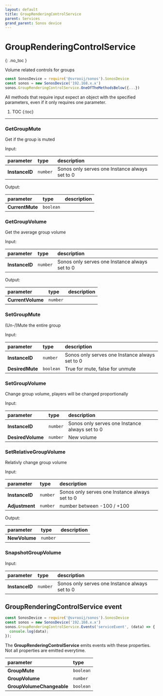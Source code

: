 ```yaml
---
layout: default
title: GroupRenderingControlService
parent: Services
grand_parent: Sonos device
---
```

# GroupRenderingControlService
{: .no_toc }

Volume related controls for groups

```js
const SonosDevice = require('@svrooij/sonos').SonosDevice
const sonos = new SonosDevice('192.168.x.x')
sonos.GroupRenderingControlService.OneOfTheMethodsBelow({...})
```

All methods that require input expect an object with the specified parameters, even if it only requires one parameter.

1. TOC
{:toc}

---

### GetGroupMute

Get if the group is muted

Input:

| parameter | type | description |
|:----------|:-----|:------------|
| **InstanceID** | `number` | Sonos only serves one Instance always set to 0 |

Output:

| parameter | type | description |
|:----------|:-----|:------------|
| **CurrentMute** | `boolean` |  |

### GetGroupVolume

Get the average group volume

Input:

| parameter | type | description |
|:----------|:-----|:------------|
| **InstanceID** | `number` | Sonos only serves one Instance always set to 0 |

Output:

| parameter | type | description |
|:----------|:-----|:------------|
| **CurrentVolume** | `number` |  |

### SetGroupMute

(Un-/)Mute the entire group

Input:

| parameter | type | description |
|:----------|:-----|:------------|
| **InstanceID** | `number` | Sonos only serves one Instance always set to 0 |
| **DesiredMute** | `boolean` | True for mute, false for unmute |

### SetGroupVolume

Change group volume, players will be changed proportionally

Input:

| parameter | type | description |
|:----------|:-----|:------------|
| **InstanceID** | `number` | Sonos only serves one Instance always set to 0 |
| **DesiredVolume** | `number` | New volume |

### SetRelativeGroupVolume

Relativly change group volume

Input:

| parameter | type | description |
|:----------|:-----|:------------|
| **InstanceID** | `number` | Sonos only serves one Instance always set to 0 |
| **Adjustment** | `number` | number between -100 / +100 |

Output:

| parameter | type | description |
|:----------|:-----|:------------|
| **NewVolume** | `number` |  |

### SnapshotGroupVolume

Input:

| parameter | type | description |
|:----------|:-----|:------------|
| **InstanceID** | `number` | Sonos only serves one Instance always set to 0 |

## GroupRenderingControlService event

```js
const SonosDevice = require('@svrooij/sonos').SonosDevice
const sonos = new SonosDevice('192.168.x.x')
sonos.GroupRenderingControlService.Events('serviceEvent', (data) => {
  console.log(data);
});
```

The **GroupRenderingControlService** emits events with these properties. Not all properties are emitted everytime.

| parameter | type |
|:----------|:-----|
| **GroupMute** | `boolean` |
| **GroupVolume** | `number` |
| **GroupVolumeChangeable** | `boolean` |
